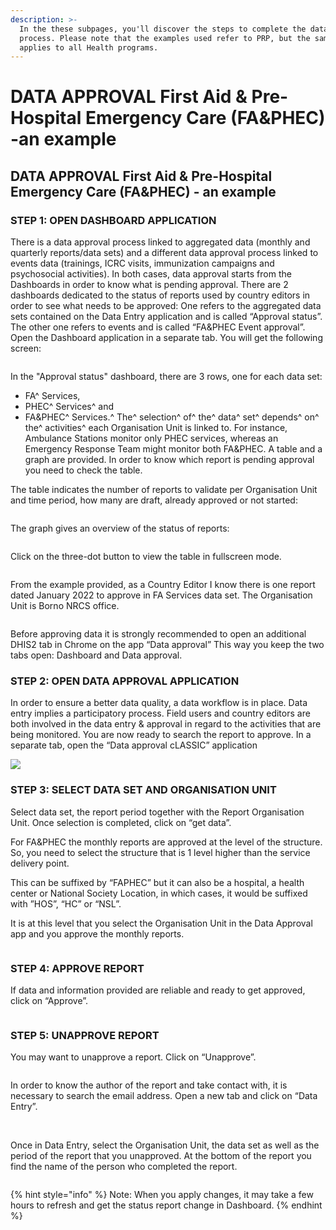 ```yaml
---
description: >-
  In the these subpages, you'll discover the steps to complete the data approval
  process. Please note that the examples used refer to PRP, but the same process
  applies to all Health programs.
---
```


# DATA APPROVAL First Aid & Pre-Hospital Emergency Care (FA\&PHEC) -an example

## DATA APPROVAL First Aid & Pre-Hospital Emergency Care (FA\&PHEC) - an example

### STEP 1: OPEN DASHBOARD APPLICATION

&#x20;There is a data approval process linked to aggregated data (monthly and quarterly reports/data sets) and a different data approval process linked to events data (trainings, ICRC visits, immunization campaigns and psychosocial activities). In both cases, data approval starts from the Dashboards in order to know what is pending approval. There are 2 dashboards dedicated to the status of reports used by country editors in order to see what needs to be approved: One refers to the aggregated data sets contained on the Data Entry application and is called “Approval status”. The other one refers to events and is called “FA\&PHEC Event approval”. Open the Dashboard application in a separate tab. You will get the following screen:

<figure><img src="../../../.gitbook/assets/image (2) (1).png" alt=""><figcaption></figcaption></figure>

In the "Approval status" dashboard, there are 3 rows, one for each data set:

* FA^ Services,
* PHEC^ Services^ and
* FA\&PHEC^ Services.^ The^ selection^ of^ the^ data^ set^ depends^ on^ the^ activities^ each Organisation Unit is linked to. For instance, Ambulance Stations monitor only PHEC services, whereas an Emergency Response Team might monitor both FA\&PHEC. A table and a graph are provided. In order to know which report is pending approval you need to check the table.

The table indicates the number of reports to validate per Organisation Unit and time period, how many are draft, already approved or not started:

<figure><img src="../../../.gitbook/assets/image (5) (1).png" alt=""><figcaption></figcaption></figure>

The graph gives an overview of the status of reports:

<figure><img src="../../../.gitbook/assets/image (4) (1).png" alt=""><figcaption></figcaption></figure>

Click on the three-dot button to view the table in fullscreen mode.

<figure><img src="../../../.gitbook/assets/image (6) (1).png" alt=""><figcaption></figcaption></figure>

From the example provided, as a Country Editor I know there is one report dated January 2022 to approve in FA Services data set. The Organisation Unit is Borno NRCS office.

<figure><img src="../../../.gitbook/assets/image (7) (1).png" alt=""><figcaption></figcaption></figure>

Before approving data it is strongly recommended to open an additional DHIS2 tab in Chrome on the app “Data approval” This way you keep the two tabs open: Dashboard and Data approval.

### STEP 2: OPEN DATA APPROVAL APPLICATION

In order to ensure a better data quality, a data workflow is in place. Data entry implies a participatory process. Field users and country editors are both involved in the data entry & approval in regard to the activities that are being monitored. You are now ready to search the report to approve. In a separate tab, open the “Data approval cLASSIC” application

![](<../../../.gitbook/assets/image (42) (1).png>)

### STEP 3: SELECT DATA SET AND ORGANISATION UNIT&#x20;

Select data set, the report period together with the Report Organisation Unit. Once selection is completed, click on “get data”.

For FA\&PHEC the monthly reports are approved at the level of the structure. So, you need to select the structure that is 1 level higher than the service delivery point.&#x20;

This can be suffixed by “FAPHEC” but it can also be a hospital, a health center or National Society Location, in which cases, it would be suffixed with ”HOS”, “HC” or “NSL”.&#x20;

It is at this level that you select the Organisation Unit in the Data Approval app and you approve the monthly reports.

<figure><img src="../../../.gitbook/assets/image (8) (1).png" alt=""><figcaption></figcaption></figure>

### STEP 4: APPROVE REPORT

If data and information provided are reliable and ready to get approved, click on “Approve”.

<figure><img src="../../../.gitbook/assets/image (9) (1).png" alt=""><figcaption></figcaption></figure>

### STEP 5: UNAPPROVE REPORT

You may want to unapprove a report. Click on “Unapprove”.

<figure><img src="../../../.gitbook/assets/image (10) (1).png" alt=""><figcaption></figcaption></figure>





In order to know the author of the report and take contact with, it is necessary to search the email address. Open a new tab and click on “Data Entry”.

<figure><img src="../../../.gitbook/assets/image (9) (1) (1).png" alt=""><figcaption></figcaption></figure>

\
Once in Data Entry, select the Organisation Unit, the data set as well as the period of the report that you unapproved. At the bottom of the report you find the name of the person who completed the report.

<figure><img src="../../../.gitbook/assets/image (11) (1).png" alt=""><figcaption></figcaption></figure>

{% hint style="info" %}
Note: When you apply changes, it may take a few hours to refresh and get the status report change in Dashboard.
{% endhint %}
